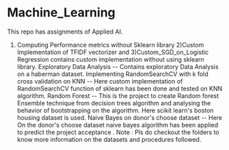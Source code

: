 # Machine_Learning
This repo has assignments of Applied AI.
1) Computing Performance metrics without Sklearn library 2)Custom Implementation of TFIDF vectorizer and 3)Custom_SGD_on_Logistic Regression contains custom implementation without using sklearn library.
Exploratory Data Analysis  -- Contains exploratory Data Analysis on a haberman dataset.
Implementing RandomSearchCV with k fold cross validation on KNN -- Here custom implementation of RandomSearchCV function of sklearn has been done and tested on KNN algorithm.
Random Forest  -- This is the project to create Random forest Ensemble technique from decision trees algorithm and analysing the behavior of bootstrapping on the algorithm. Here scikit learn's boston housing dataset is used.
Naive Bayes on donor's choose dataset  -- Here On the donor's choose dataset naive bayes algorithm has been applied to predict the project acceptance .
Note : Pls do checkout the folders to know more information on the datasets and procedures followed.

